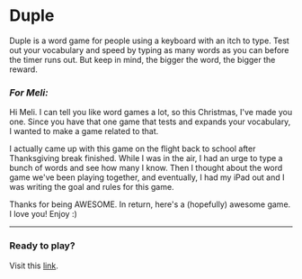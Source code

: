 # Duple
Duple is a word game for people using a keyboard with an itch to type. Test out your vocabulary and speed
by typing as many words as you can before the timer runs out. But keep in mind, the bigger the word, the bigger the reward.

### *For Meli:*

Hi Meli. I can tell you like word games a lot, so this Christmas, I've made you one. Since you have that one game that tests
and expands your vocabulary, I wanted to make a game related to that.

I actually came up with this game on the flight back to school after Thanksgiving break finished. While I was in the air, I
had an urge to type a bunch of words and see how many I know. Then I thought about the word game we've been playing together,
and eventually, I had my iPad out and I was writing the goal and rules for this game.

Thanks for being AWESOME. In return, here's a (hopefully) awesome game. I love you! Enjoy :)

---

### Ready to play?
Visit this [link](https://allx-g.github.io/duple/).
